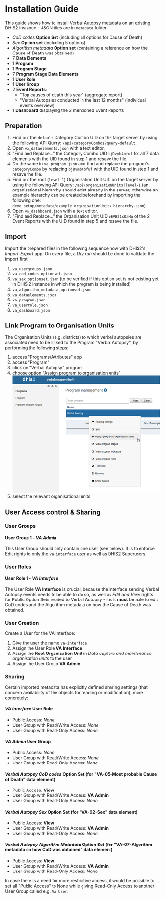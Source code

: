 # Installation Guide

This guide shows how to install Verbal Autopsy metadata on an existing DHIS2 instance - JSON files are in `metadata` folder.

- _CoD codes_ **Option Set** (including all options for Cause of Death)
- _Sex_ **Option set** (including 5 options)
- _Algorithm metadata_ **Option set** (containing a reference on how the Cause of Death was obtained)
- 7 **Data Elements**
- 1 **Program**
- 1 **Program Stage**
- 7 **Program Stage Data Elements**
- 1 **User Role**
- 1 **User Group**
- 2 **Event Reports**: 
	- "Top causes of death this year" (aggregate report) 
	- "Verbal Autopsies conducted in the last 12 months" (individual events overview)
- 1 **Dashboard** displaying the 2 mentioned Event Reports

## Preparation

1. Find out the `default` Category Combo UID on the target server by using the following API Query: `/api/categoryCombos?query=default`.
2. Open `va_dataelements.json` with a text editor.
3. "Find and Replace..." the Category Combo UID `bjDvmb4bfuf` for all 7 data elements with the UID found in step 1 and resave the file.
4. Do the same in `va_program.json` and find and replace the program's `categoryCombo` by replacing `bjDvmb4bfuf` with the UID found in step 1 and resave the file.
5. Find out the root (`level 1`) Organisation Unit UID on the target server by using the following API Query: `/api/organisationUnits?level=1` (an organisational hierarchy should exist already in the server, otherwise an example hierarchy can be created beforehand by importing the following one: `demo_setup/metadata/example_organisationUnits_hierarchy.json`)
6. Open `va_dashboard.json` with a text editor.
7. "Find and Replace..." the Organisation Unit UID `wEVB21sQaHu` of the 2 Event Reports with the UID found in step 5 and resave the file.


## Import

Import the prepared files in the following sequence now with DHIS2's _Import-Export_ app.
On every file, a _Dry run_ should be done to validate the import first.

1. `va_usergroups.json` 
2. `va_cod_codes_optionset.json` 
3. `va_sex_optionset.json` (to be verified if this option set is not existing yet in DHIS 2 instance in which the program is being installed)
4. `va_algorithm_metadata_optionset.json`
5. `va_dataelements.json`
6. `va_program.json`
7. `va_userrole.json`
8. `va_dashboard.json`

## Link Program to Organisation Units

The Organisation Units (e.g. districts) to which verbal autopsies are associated need to be linked to the Program "Verbal Autopsy", by performing the following steps: 
1. access "Programs/Attributes" app
2. access "Program"
3. click on "Verbal Autopsy" program
4. choose option "Assign program to organisation units"
![Link Program "Verbal Autopsy" to Organisational Unit](../../resources/2.25-SingleEvent/images/LinkProgToOrgUnit.png)
5. select the relevant organisational units

## User Access control & Sharing

### User Groups

#### User Group 1 - _VA Admin_

This User Group should only contain one user (see below). It is to enforce Edit rights to only the `va-interface` user as well as DHIS2 Superusers.

### User Roles

#### User Role 1 - _VA Interface_
The User Role **VA Interface** is crucial, because the Interface sending Verbal Autopsy events needs to be able to do so, as well as _Edit and View_ rights for Public Option Sets related to Verbal Autopsy - i.e. it **must** be able to edit CoD codes and the Algorithm metadata on how the Cause of Death was obtained.

### User Creation

Create a User for the VA Interface:

1. Give the user the name `va-interface`
2. Assign the User Role **VA Interface**
3. Assign the **Root Organisation Unit** in _Data capture and maintenance organisation units_ to the user
4. Assign the User Group **VA Admin**

### Sharing

Certain imported metadata has explicitly defined sharing settings (that concern availability of the objects for reading or modification), more concretely:

#### _VA Interface_ User Role
  - Public Access: _None_
  - User Group with Read/Write Access: _None_
  - User Group with Read-Only Access: _None_
  
#### _VA Admin_ User Group
  - Public Access: _None_
  - User Group with Read/Write Access: _None_
  - User Group with Read-Only Access: _None_

#### _Verbal Autopsy CoD codes_ Option Set (for "VA-05-Most probable Cause of Death" data element)
 - Public Access: **View**
 - User Group with Read/Write Access: **VA Admin**
 - User Group with Read-Only Access: _None_

#### _Verbal Autopsy Sex_ Option Set (for "VA-02-Sex" data element)
  - Public Access: **View**
  - User Group with Read/Write Access: **VA Admin**
  - User Group with Read-Only Access: _None_

#### _Verbal Autopsy Algorithm Metadata_ Option Set (for "VA-07-Algorithm metadata on how CoD was obtained" data element)
  - Public Access: **View**
  - User Group with Read/Write Access: **VA Admin**
  - User Group with Read-Only Access: _None_

In case there is a need for more restrictive access, it would be possible to set all "Public Access" to None while giving Read-Only Access to another User Group called e.g. `VA User`.
